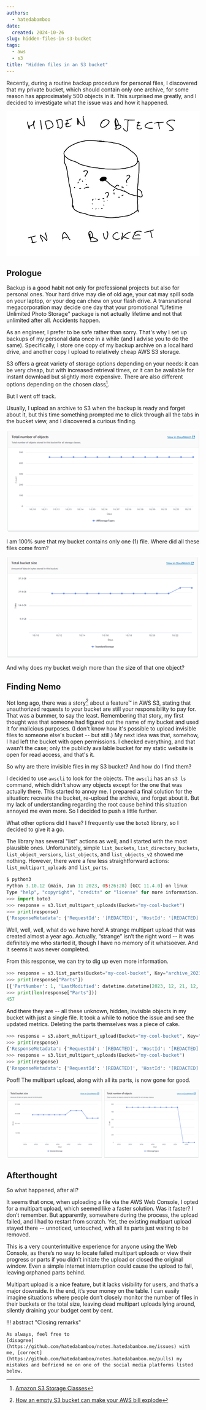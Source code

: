 ```yaml
---
authors:
  - hatedabamboo
date:
  created: 2024-10-26
slug: hidden-files-in-s3-bucket
tags:
  - aws
  - s3
title: "Hidden files in an S3 bucket"
---
```

Recently, during a routine backup procedure for personal files, I discovered
that my private bucket, which should contain only one archive, for some reason
has approximately 500 objects in it. This surprised me greatly, and I decided
to investigate what the issue was and how it happened.

<!-- more -->

![image](../assets/hidden-files-in-s3-bucket.webp)

## Prologue

Backup is a good habit not only for professional projects but also for personal
ones. Your hard drive may die of old age, your cat may spill soda on your
laptop, or your dog can chew on your flash drive. A transnational
megacorporation may decide one day that your promotional "Lifetime Unlimited
Photo Storage" package is not actually lifetime and not that unlimited after
all. Accidents happen.

As an engineer, I prefer to be safe rather than sorry. That's why I set up
backups of my personal data once in a while (and I advise you to do the same).
Specifically, I store one copy of my backup archive on a local hard drive, and
another copy I upload to relatively cheap AWS S3 storage.

S3 offers a great variety of storage options depending on your needs: it can be
very cheap, but with increased retrieval times, or it can be available for
instant download but slightly more expensive. There are also different options
depending on the chosen class[^1].

But I went off track.

Usually, I upload an archive to S3 when the backup is ready and forget about
it, but this time something prompted me to click through all the tabs in the
bucket view, and I discovered a curious finding.

![Objects in a bucket](./../assets/2024-10-26-objects-in-a-bucket.png)

I am 100% sure that my bucket contains only one (1) file. Where did all these
files come from?

![Bucket size](./../assets/2024-10-26-bucket-size.png)

And why does my bucket weigh more than the size of that one object?

## Finding Nemo

Not long ago, there was a story[^2] about a feature™ in AWS S3, stating that
unauthorized requests to your bucket are still your responsibility to pay for.
That was a bummer, to say the least. Remembering that story, my first thought
was that someone had figured out the name of my bucket and used it for
malicious purposes. (I don't know how it's possible to upload invisible files
to someone else's bucket -- but still.) My next idea was that, somehow, I had
left the bucket with open permissions. I checked everything, and that wasn't
the case; only the publicly available bucket for my static website is open for
read access, and that's it.

So why are there invisible files in my S3 bucket? And how do I find them?

I decided to use `awscli` to look for the objects. The `awscli` has an `s3 ls`
command, which didn't show any objects except for the one that was actually
there. This started to annoy me. I prepared a final solution for the situation:
recreate the bucket, re-upload the archive, and forget about it. But my lack of
understanding regarding the root cause behind this situation annoyed me even
more. So I decided to push a little further.

What other options did I have? I frequently use the `boto3` library, so I
decided to give it a go.

The library has several "list" actions as well, and I started with the most
plausible ones. Unfortunately, simple `list_buckets`, `list_directory_buckets`,
`list_object_versions`, `list_objects`, and `list_objects_v2` showed me
nothing. However, there were a few less straightforward actions:
`list_multipart_uploads` and `list_parts`.

```python
$ python3
Python 3.10.12 (main, Jun 11 2023, 05:26:28) [GCC 11.4.0] on linux
Type "help", "copyright", "credits" or "license" for more information.
>>> import boto3
>>> response = s3.list_multipart_uploads(Bucket="my-cool-bucket")
>>> print(response)
{'ResponseMetadata': {'RequestId': '[REDACTED]', 'HostId': '[REDACTED]', 'HTTPStatusCode': 200, 'HTTPHeaders': {'x-amz-id-2': '[REDACTED]', 'x-amz-request-id': '[REDACTED]', 'date': 'Fri, 25 Oct 2024 10:10:42 GMT', 'content-type': 'application/xml', 'transfer-encoding': 'chunked', 'server': 'AmazonS3'}, 'RetryAttempts': 0}, 'Bucket': 'my-cool-bucket', 'KeyMarker': '', 'UploadIdMarker': '', 'NextKeyMarker': 'archive_2023.tar.gz', 'NextUploadIdMarker': '[REDACTED]', 'MaxUploads': 1000, 'IsTruncated': False, 'Uploads': [{'UploadId': '[REDACTED]', 'Key': 'archive_2023.tar.gz', 'Initiated': datetime.datetime(2023, 12, 21, 12, 1, 22, tzinfo=tzutc()), 'StorageClass': 'STANDARD', 'Owner': {'DisplayName': 'hatedabamboo', 'ID': '[REDACTED]'}, 'Initiator': {'ID': '[REDACTED]', 'DisplayName': 'hatedabamboo'}}]}
```

Well, well, well, what do we have here! A strange multipart upload that was
created almost a year ago. Actually, “strange” isn’t the right word -- it was
definitely me who started it, though I have no memory of it whatsoever. And it
seems it was never completed.

From this response, we can try to dig up even more information.

```python
>>> response = s3.list_parts(Bucket="my-cool-bucket", Key="archive_2023.tar.gz", UploadId="[REDACTED]")
>>> print(response["Parts"])
[{'PartNumber': 1, 'LastModified': datetime.datetime(2023, 12, 21, 12, 1, 26, tzinfo=tzutc()), 'ETag': '"[REDACTED]"', 'Size': 17179870}, {'PartNumber': 2, 'LastModified': datetime.datetime(2023, 12, 21, 12, 1, 32, tzinfo=tzutc()), 'ETag': '"[REDACTED]"', 'Size': 17179870}, {'PartNumber': 3, 'LastModified': datetime.datetime(2023, 12, 21, 12, 1, 38, tzinfo=tzutc()), 'ETag': '"[REDACTED]"', 'Size': 17179870}, {'PartNumber': 4, ... (and many, many more)
>>> print(len(response["Parts"]))
457
```

And there they are -- all these unknown, hidden, invisible objects in my bucket
with just a single file. It took a while to notice the issue and see the
updated metrics. Deleting the parts themselves was a piece of cake.

```python
>>> response = s3.abort_multipart_upload(Bucket="my-cool-bucket", Key="archive_2023.tar.gz", UploadId="[REDACTED]")
>>> print(response)
{'ResponseMetadata': {'RequestId': '[REDACTED]', 'HostId': '[REDACTED]', 'HTTPStatusCode': 204, 'HTTPHeaders': {'x-amz-id-2': '[REDACTED]', 'x-amz-request-id': '[REDACTED]', 'date': 'Fri, 25 Oct 2024 10:22:35 GMT', 'server': 'AmazonS3'}, 'RetryAttempts': 0}}
>>> response = s3.list_multipart_uploads(Bucket="my-cool-bucket")
>>> print(response)
{'ResponseMetadata': {'RequestId': '[REDACTED]', 'HostId': '[REDACTED]', 'HTTPStatusCode': 200, 'HTTPHeaders': {'x-amz-id-2': '[REDACTED]', 'x-amz-request-id': '[REDACTED]', 'date': 'Fri, 25 Oct 2024 10:23:39 GMT', 'content-type': 'application/xml', 'transfer-encoding': 'chunked', 'server': 'AmazonS3'}, 'RetryAttempts': 0}, 'Bucket': 'my-cool-bucket', 'KeyMarker': '', 'UploadIdMarker': '', 'NextKeyMarker': '', 'NextUploadIdMarker': '', 'MaxUploads': 1000, 'IsTruncated': False}
```

Poof! The multipart upload, along with all its parts, is now gone for good.

![After cleaning the parts](./../assets/2024-10-26-post-cleanup.png)

## Afterthought

So what happened, after all?

It seems that once, when uploading a file via the AWS Web Console, I opted for
a multipart upload, which seemed like a faster solution. Was it faster? I don’t
remember. But apparently, somewhere during the process, the upload failed, and
I had to restart from scratch. Yet, the existing multipart upload stayed
there -- unnoticed, untouched, with all its parts just waiting to be removed.

This is a very counterintuitive experience for anyone using the Web Console, as
there’s no way to locate failed multipart uploads or view their progress or
parts if you didn’t initiate the upload or closed the original window. Even a
simple internet interruption could cause the upload to fail, leaving orphaned
parts behind.

Multipart upload is a nice feature, but it lacks visibility for users, and
that’s a major downside. In the end, it’s your money on the table. I can easily
imagine situations where people don’t closely monitor the number of files in
their buckets or the total size, leaving dead multipart uploads lying around,
silently draining your budget cent by cent.

!!! abstract "Closing remarks"

    As always, feel free to
    [disagree](https://github.com/hatedabamboo/notes.hatedabamboo.me/issues) with
    me, [correct](https://github.com/hatedabamboo/notes.hatedabamboo.me/pulls) my
    mistakes and befriend me on one of the social media platforms listed below.

[^1]: [Amazon S3 Storage Classes](https://aws.amazon.com/s3/storage-classes/)
[^2]: [How an empty S3 bucket can make your AWS bill explode](https://medium.com/@maciej.pocwierz/how-an-empty-s3-bucket-can-make-your-aws-bill-explode-934a383cb8b1)

